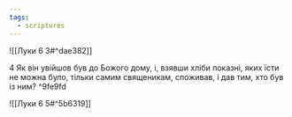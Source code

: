 ```yaml
---
tags:
  - scriptures
---
```


![[Луки 6 3#^dae382]]

4 Як він увійшов був до Божого дому, і, взявши хліби показні, яких їсти не можна було, тільки самим священикам, споживав, і дав тим, хто був із ним? ^9fe9fd

![[Луки 6 5#^5b6319]]